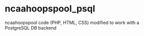 # ncaahoopspool_psql
ncaahoopspool code (PHP, HTML, CSS) modified to work with a PostgreSQL DB backend

